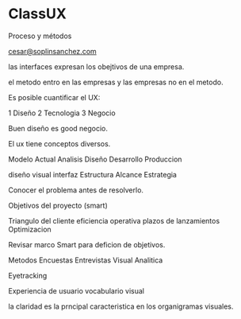 # ClassUX


Proceso y métodos

cesar@soplinsanchez.com

las interfaces expresan los obejtivos de una empresa.

el metodo entro en las  empresas y las empresas no en el metodo.

Es posible cuantificar el UX:

1 Diseño 
2 Tecnologia 
3 Negocio

Buen diseño es good negocio.

El ux tiene conceptos diversos.


Modelo Actual
  Analisis
  Diseño
  Desarrollo
  Produccion

diseño visual
  interfaz
  Estructura
  Alcance
  Estrategia

Conocer el problema antes de resolverlo.

Objetivos del proyecto (smart)

Triangulo del cliente
  eficiencia operativa
  plazos de lanzamientos
  Optimizacion
  
  
Revisar marco Smart para deficion de objetivos.


Metodos
  Encuestas
  Entrevistas
  Visual
  Analitica
  
  
Eyetracking

Experiencia de usuario
vocabulario visual

la claridad es la prncipal caracteristica en los organigramas visuales.









